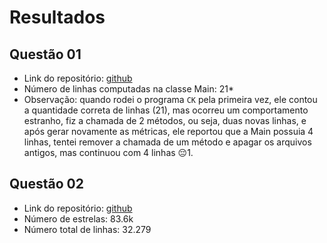 # Resultados

## Questão 01
- Link do repositório: [github](https://github.com/joeyclapton/puc/tree/main/eng-software-economica/lab-05)
- Número de linhas computadas na classe Main: 21*
- Observação: quando rodei o programa `CK` pela primeira vez, ele contou a quantidade correta de linhas (21), mas ocorreu um comportamento estranho, fiz a chamada de 2 métodos, ou seja, duas novas linhas, e após gerar novamente as métricas, ele reportou que a Main possuia 4 linhas, tentei remover a chamada de um método e apagar os arquivos antigos, mas continuou com 4 linhas 😔1. 

## Questão 02
- Link do repositório: [github](https://github.com/iluwatar/java-design-patterns)
- Número de estrelas: 83.6k
- Número total de linhas: 32.279